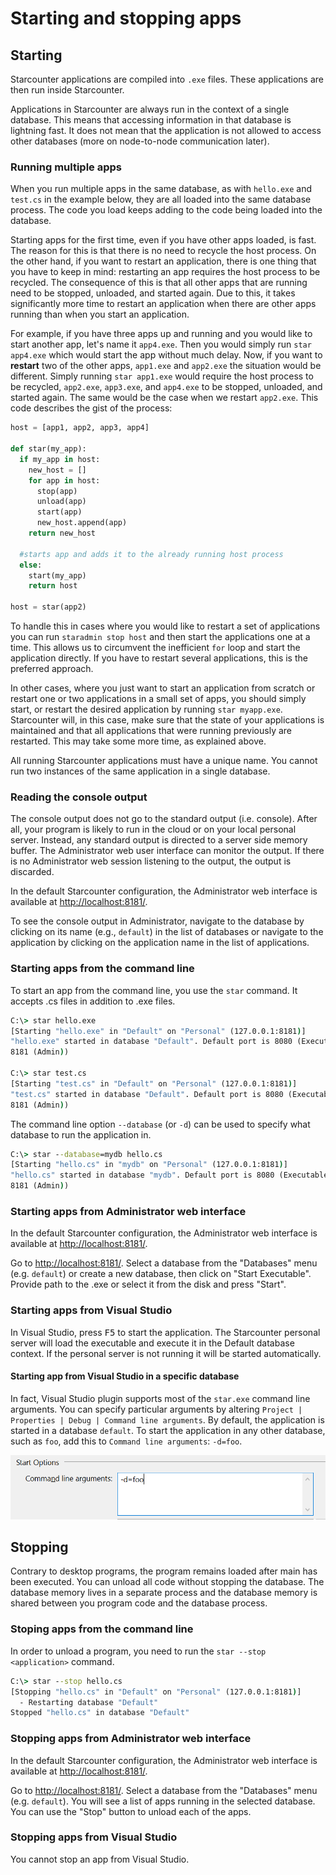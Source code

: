 # Starting and stopping apps

## Starting

Starcounter applications are compiled into ```.exe``` files. These applications are then run inside Starcounter.

Applications in Starcounter are always run in the context of a single database. This means that accessing information in that database is lightning fast. It does not mean that the application is not allowed to access other databases (more on node-to-node communication later).

### Running multiple apps

When you run multiple apps in the same database, as with `hello.exe` and `test.cs` in the example below, they are all loaded into the same database process. The code you load keeps adding to the code being loaded into the database.

Starting apps for the first time, even if you have other apps loaded, is fast. The reason for this is that there is no need to recycle the host process. On the other hand, if you want to restart an application, there is one thing that you have to keep in mind: restarting an app requires the host process to be recycled. The consequence of this is that all other apps that are running need to be stopped, unloaded, and started again. Due to this, it takes significantly more time to restart an application when there are other apps running than when you start an application. 

For example, if you have three apps up and running and you would like to start another app, let's name it `app4.exe`. Then you would simply run `star app4.exe` which would start the app without much delay. Now, if you want to **restart** two of the other apps, `app1.exe` and `app2.exe` the situation would be different. Simply running `star app1.exe` would require the host process to be recycled, `app2.exe`, `app3.exe`, and `app4.exe` to be stopped, unloaded, and started again. The same would be the case when we restart `app2.exe`. This code describes the gist of the process:

```py
host = [app1, app2, app3, app4]

def star(my_app):
  if my_app in host:
    new_host = []
    for app in host:
      stop(app)
      unload(app)
      start(app)
      new_host.append(app)
    return new_host

  #starts app and adds it to the already running host process
  else:
    start(my_app)
    return host

host = star(app2)
```

To handle this in cases where you would like to restart a set of applications you can run <code>staradmin stop host</code> and then start the applications one at a time. This allows us to circumvent the inefficient `for` loop and start the application directly. If you have to restart several applications, this is the preferred approach.

In other cases, where you just want to start an application from scratch or restart one or two applications in a small set of apps, you should simply start, or restart the desired application by running <code>star myapp.exe</code>. Starcounter will, in this case, make sure that the state of your applications is maintained and that all applications that were running previously are restarted. This may take some more time, as explained above. 

All running Starcounter applications must have a unique name. You cannot run two instances of the same application in a single database.

### Reading the console output

The console output does not go to the standard output (i.e. console). After all, your program is likely to run in the cloud or on your local personal server. Instead, any standard output is directed to a server side memory buffer. The Administrator web user interface can monitor the output. If there is no Administrator web session listening to the output, the output is discarded.

In the default Starcounter configuration, the Administrator web interface is available at [http://localhost:8181/](http://localhost:8181/).

To see the console output in Administrator, navigate to the database by clicking on its name (e.g., `default`) in the list of databases or navigate to the application by clicking on the application name in the list of applications.

### Starting apps from the command line

To start an app from the command line, you use the ```star``` command. It accepts .cs files in addition to .exe files.

```cmd
C:\> star hello.exe
[Starting "hello.exe" in "Default" on "Personal" (127.0.0.1:8181)]
"hello.exe" started in database "Default". Default port is 8080 (Executable), 
8181 (Admin))

C:\> star test.cs
[Starting "test.cs" in "Default" on "Personal" (127.0.0.1:8181)]
"test.cs" started in database "Default". Default port is 8080 (Executable), 
8181 (Admin))
```

The command line option ```--database``` (or ```-d```) can be used to specify what database to run the application in.

```cmd
C:\> star --database=mydb hello.cs
[Starting "hello.cs" in "mydb" on "Personal" (127.0.0.1:8181)]
"hello.cs" started in database "mydb". Default port is 8080 (Executable), 
8181 (Admin))
```

### Starting apps from Administrator web interface

In the default Starcounter configuration, the Administrator web interface is available at [http://localhost:8181/](http://localhost:8181/).

Go to [http://localhost:8181/](http://localhost:8181/). Select a database from the "Databases" menu (e.g. `default`) or create a new database, then click on "Start Executable". Provide path to the .exe or select it from the disk and press "Start".

### Starting apps from Visual Studio

In Visual Studio, press <kbd>F5</kbd> to start the application. The Starcounter personal server will load the executable and execute it in the Default database context. If the personal server is not running it will be started automatically.

#### Starting app from Visual Studio in a specific database

In fact, Visual Studio plugin supports most of the ```star.exe``` command line arguments. You can specify particular arguments by altering ```Project | Properties | Debug | Command line arguments```. By default, the application is started in a database ```default```. To start the application in any other database, such as ```foo```, add this to ```Command line arguments```: ```-d=foo```.

![starting from vs](/assets/cbbdaef6-d55f-11e5-933e-f1c8dda21a12.png)

## Stopping

Contrary to desktop programs, the program remains loaded after main has been executed. You can unload all code without stopping the database. The database memory lives in a separate process and the database memory is shared between you program code and the database process. 

### Stoping apps from the command line

In order to unload a program, you need to run the ```star --stop <application>``` command.

```cmd
C:\> star --stop hello.cs
[Stopping "hello.cs" in "Default" on "Personal" (127.0.0.1:8181)]
  - Restarting database "Default"
Stopped "hello.cs" in database "Default"
```

### Stopping apps from Administrator web interface

In the default Starcounter configuration, the Administrator web interface is available at [http://localhost:8181/](http://localhost:8181/).

Go to [http://localhost:8181/](http://localhost:8181/). Select a database from the "Databases" menu (e.g. `default`). You will see a list of apps running in the selected database. You can use the "Stop" button to unload each of the apps.

### Stopping apps from Visual Studio

You cannot stop an app from Visual Studio.